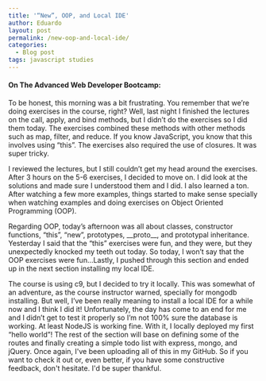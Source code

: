 ```yaml
---
title: '“New”, OOP, and Local IDE'
author: Eduardo
layout: post
permalink: /new-oop-and-local-ide/
categories:
  - Blog post
tags: javascript studies
---
```

#### On The Advanced Web Developer Bootcamp:
To be honest, this morning was a bit frustrating. You remember that we’re doing exercises in the course, right? Well, last night I finished the lectures on the call, apply, and bind methods, but I didn’t do the exercises so I did them today. The exercises combined these methods with other methods such as map, filter, and reduce. If you know JavaScript, you know that this involves using “this”. The exercises also required the use of closures. It was super tricky.

I reviewed the lectures, but I still couldn’t get my head around the exercises. After 3 hours on the 5-6 exercises, I decided to move on. I did look at the solutions and made sure I understood them and I did. I also learned a ton. After watching a few more examples, things started to make sense specially when watching examples and doing exercises on Object Oriented Programming (OOP).

Regarding OOP, today’s afternoon was all about classes, constructor functions, “this”, “new”, prototypes, \_\_proto\_\_, and prototypal inheritance. Yesterday I said that the “this” exercises were fun, and they were, but they unexpectedly knocked my teeth out today. So today, I won’t say that the OOP exercises were fun...Lastly, I pushed through this section and ended up in the next section installing my local IDE.

The course is using c9, but I decided to try it locally. This was somewhat of an adventure, as the course instructor warned, specially for mongodb installing. But well, I’ve been really meaning to install a local IDE for a while now and I think I did it! Unfortunately, the day has come to an end for me and I didn’t get to test it properly so I’m not 100% sure the database is working. At least NodeJS is working fine. With it, I locally deployed my first “hello world”! The rest of the section will base on defining some of the routes and finally creating a simple todo list with express, mongo, and jQuery. Once again, I've been uploading all of this in my GitHub. So if you want to check it out or, even better, if you have some constructive feedback, don't hesitate. I'd be super thankful.